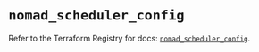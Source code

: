 # `nomad_scheduler_config`

Refer to the Terraform Registry for docs: [`nomad_scheduler_config`](https://registry.terraform.io/providers/hashicorp/nomad/2.3.1/docs/resources/scheduler_config).
